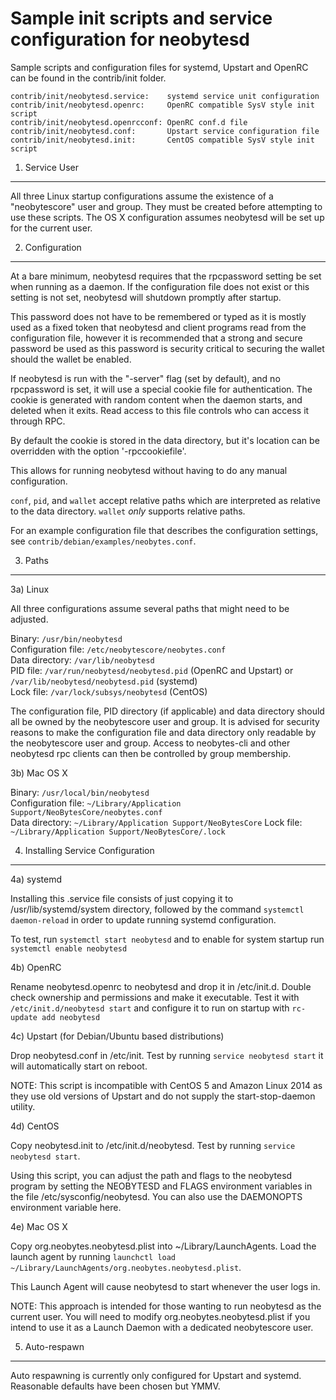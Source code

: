 Sample init scripts and service configuration for neobytesd
==========================================================

Sample scripts and configuration files for systemd, Upstart and OpenRC
can be found in the contrib/init folder.

    contrib/init/neobytesd.service:    systemd service unit configuration
    contrib/init/neobytesd.openrc:     OpenRC compatible SysV style init script
    contrib/init/neobytesd.openrcconf: OpenRC conf.d file
    contrib/init/neobytesd.conf:       Upstart service configuration file
    contrib/init/neobytesd.init:       CentOS compatible SysV style init script

1. Service User
---------------------------------

All three Linux startup configurations assume the existence of a "neobytescore" user
and group.  They must be created before attempting to use these scripts.
The OS X configuration assumes neobytesd will be set up for the current user.

2. Configuration
---------------------------------

At a bare minimum, neobytesd requires that the rpcpassword setting be set
when running as a daemon.  If the configuration file does not exist or this
setting is not set, neobytesd will shutdown promptly after startup.

This password does not have to be remembered or typed as it is mostly used
as a fixed token that neobytesd and client programs read from the configuration
file, however it is recommended that a strong and secure password be used
as this password is security critical to securing the wallet should the
wallet be enabled.

If neobytesd is run with the "-server" flag (set by default), and no rpcpassword is set,
it will use a special cookie file for authentication. The cookie is generated with random
content when the daemon starts, and deleted when it exits. Read access to this file
controls who can access it through RPC.

By default the cookie is stored in the data directory, but it's location can be overridden
with the option '-rpccookiefile'.

This allows for running neobytesd without having to do any manual configuration.

`conf`, `pid`, and `wallet` accept relative paths which are interpreted as
relative to the data directory. `wallet` *only* supports relative paths.

For an example configuration file that describes the configuration settings,
see `contrib/debian/examples/neobytes.conf`.

3. Paths
---------------------------------

3a) Linux

All three configurations assume several paths that might need to be adjusted.

Binary:              `/usr/bin/neobytesd`  
Configuration file:  `/etc/neobytescore/neobytes.conf`  
Data directory:      `/var/lib/neobytesd`  
PID file:            `/var/run/neobytesd/neobytesd.pid` (OpenRC and Upstart) or `/var/lib/neobytesd/neobytesd.pid` (systemd)  
Lock file:           `/var/lock/subsys/neobytesd` (CentOS)  

The configuration file, PID directory (if applicable) and data directory
should all be owned by the neobytescore user and group.  It is advised for security
reasons to make the configuration file and data directory only readable by the
neobytescore user and group.  Access to neobytes-cli and other neobytesd rpc clients
can then be controlled by group membership.

3b) Mac OS X

Binary:              `/usr/local/bin/neobytesd`  
Configuration file:  `~/Library/Application Support/NeoBytesCore/neobytes.conf`  
Data directory:      `~/Library/Application Support/NeoBytesCore`
Lock file:           `~/Library/Application Support/NeoBytesCore/.lock`

4. Installing Service Configuration
-----------------------------------

4a) systemd

Installing this .service file consists of just copying it to
/usr/lib/systemd/system directory, followed by the command
`systemctl daemon-reload` in order to update running systemd configuration.

To test, run `systemctl start neobytesd` and to enable for system startup run
`systemctl enable neobytesd`

4b) OpenRC

Rename neobytesd.openrc to neobytesd and drop it in /etc/init.d.  Double
check ownership and permissions and make it executable.  Test it with
`/etc/init.d/neobytesd start` and configure it to run on startup with
`rc-update add neobytesd`

4c) Upstart (for Debian/Ubuntu based distributions)

Drop neobytesd.conf in /etc/init.  Test by running `service neobytesd start`
it will automatically start on reboot.

NOTE: This script is incompatible with CentOS 5 and Amazon Linux 2014 as they
use old versions of Upstart and do not supply the start-stop-daemon utility.

4d) CentOS

Copy neobytesd.init to /etc/init.d/neobytesd. Test by running `service neobytesd start`.

Using this script, you can adjust the path and flags to the neobytesd program by
setting the NEOBYTESD and FLAGS environment variables in the file
/etc/sysconfig/neobytesd. You can also use the DAEMONOPTS environment variable here.

4e) Mac OS X

Copy org.neobytes.neobytesd.plist into ~/Library/LaunchAgents. Load the launch agent by
running `launchctl load ~/Library/LaunchAgents/org.neobytes.neobytesd.plist`.

This Launch Agent will cause neobytesd to start whenever the user logs in.

NOTE: This approach is intended for those wanting to run neobytesd as the current user.
You will need to modify org.neobytes.neobytesd.plist if you intend to use it as a
Launch Daemon with a dedicated neobytescore user.

5. Auto-respawn
-----------------------------------

Auto respawning is currently only configured for Upstart and systemd.
Reasonable defaults have been chosen but YMMV.
